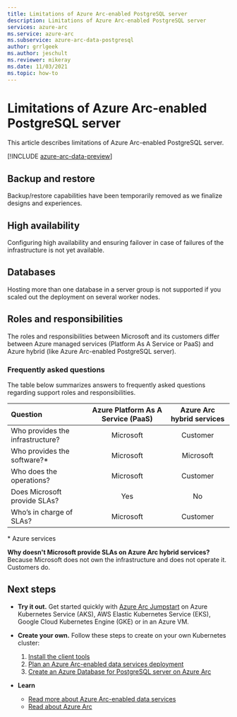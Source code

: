 ```yaml
---
title: Limitations of Azure Arc-enabled PostgreSQL server
description: Limitations of Azure Arc-enabled PostgreSQL server
services: azure-arc
ms.service: azure-arc
ms.subservice: azure-arc-data-postgresql
author: grrlgeek
ms.author: jeschult
ms.reviewer: mikeray
ms.date: 11/03/2021
ms.topic: how-to
---
```


# Limitations of Azure Arc-enabled PostgreSQL server

This article describes limitations of Azure Arc-enabled PostgreSQL server. 

[!INCLUDE [azure-arc-data-preview](../../../includes/azure-arc-data-preview.md)]

## Backup and restore
Backup/restore capabilities have been temporarily removed as we finalize designs and experiences.

## High availability
Configuring high availability and ensuring failover in case of failures of the infrastructure is not yet available.

## Databases
Hosting more than one database in a server group is not supported if you scaled out the deployment on several worker nodes.

## Roles and responsibilities

The roles and responsibilities between Microsoft and its customers differ between Azure managed services (Platform As A Service or PaaS) and Azure hybrid (like Azure Arc-enabled PostgreSQL server). 

### Frequently asked questions
The table below summarizes answers to frequently asked questions regarding support roles and responsibilities.

| Question                      | Azure Platform As A Service (PaaS) | Azure Arc hybrid services |
|:----------------------------------|:------------------------------------:|:---------------------------:|
| Who provides the infrastructure?  | Microsoft                          | Customer                  |
| Who provides the software?*       | Microsoft                          | Microsoft                 |
| Who does the operations? | Microsoft                          | Customer                  |
| Does Microsoft provide SLAs?      | Yes                                | No                        |
| Who’s in charge of SLAs? | Microsoft                          | Customer                  |

\* Azure services

__Why doesn't Microsoft provide SLAs on Azure Arc hybrid services?__ Because Microsoft does not own the infrastructure and does not operate it. Customers do.

## Next steps

- **Try it out.** Get started quickly with [Azure Arc Jumpstart](https://github.com/microsoft/azure_arc#azure-arc-enabled-data-services) on Azure Kubernetes Service (AKS), AWS Elastic Kubernetes Service (EKS), Google Cloud Kubernetes Engine (GKE) or in an Azure VM. 

- **Create your own.** Follow these steps to create on your own Kubernetes cluster: 
   1. [Install the client tools](install-client-tools.md)
   2. [Plan an Azure Arc-enabled data services deployment](plan-azure-arc-data-services.md)
   3. [Create an Azure Database for PostgreSQL server on Azure Arc](create-postgresql-hyperscale-server-group.md) 

- **Learn**
   - [Read more about Azure Arc-enabled data services](https://azure.microsoft.com/services/azure-arc/hybrid-data-services)
   - [Read about Azure Arc](https://aka.ms/azurearc)
